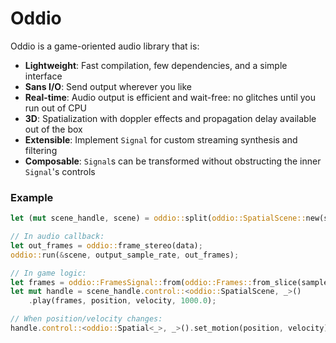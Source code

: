 # Oddio

Oddio is a game-oriented audio library that is:

- **Lightweight**: Fast compilation, few dependencies, and a simple interface
- **Sans I/O**: Send output wherever you like
- **Real-time**: Audio output is efficient and wait-free: no glitches until you run out of CPU
- **3D**: Spatialization with doppler effects and propagation delay available out of the box
- **Extensible**: Implement `Signal` for custom streaming synthesis and filtering
- **Composable**: `Signal`s can be transformed without obstructing the inner `Signal`'s controls

### Example

```rust
let (mut scene_handle, scene) = oddio::split(oddio::SpatialScene::new(sample_rate, 0.1));

// In audio callback:
let out_frames = oddio::frame_stereo(data);
oddio::run(&scene, output_sample_rate, out_frames);

// In game logic:
let frames = oddio::FramesSignal::from(oddio::Frames::from_slice(sample_rate, &frames));
let mut handle = scene_handle.control::<oddio::SpatialScene, _>()
    .play(frames, position, velocity, 1000.0);

// When position/velocity changes:
handle.control::<oddio::Spatial<_>, _>().set_motion(position, velocity);
```

